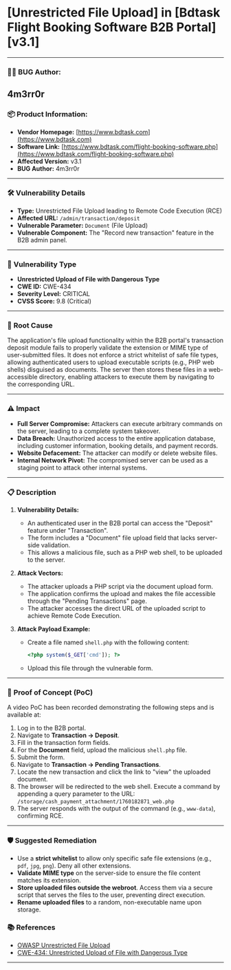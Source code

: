 # [Unrestricted File Upload] in [Bdtask Flight Booking Software B2B Portal] [v3.1]

---

### 👨‍💻 **BUG Author:**

##  4m3rr0r



### 📦 **Product Information:**

* **Vendor Homepage:** [https://www.bdtask.com](https://www.bdtask.com)
* **Software Link:** [https://www.bdtask.com/flight-booking-software.php](https://www.bdtask.com/flight-booking-software.php)
* **Affected Version:** v3.1
* **BUG Author:** 4m3rr0r
---

### 🛠 **Vulnerability Details**

* **Type:** Unrestricted File Upload leading to Remote Code Execution (RCE)
* **Affected URL:** `/admin/transaction/deposit`
* **Vulnerable Parameter:** `Document` (File Upload)
* **Vulnerable Component:** The "Record new transaction" feature in the B2B admin panel.

---

### 🧨 **Vulnerability Type**

* **Unrestricted Upload of File with Dangerous Type**
* **CWE ID:** CWE-434
* **Severity Level:** CRITICAL
* **CVSS Score:** 9.8 (Critical)

---

### 🧬 **Root Cause**

The application's file upload functionality within the B2B portal's transaction deposit module fails to properly validate the extension or MIME type of user-submitted files. It does not enforce a strict whitelist of safe file types, allowing authenticated users to upload executable scripts (e.g., PHP web shells) disguised as documents. The server then stores these files in a web-accessible directory, enabling attackers to execute them by navigating to the corresponding URL.

---

### ⚠️ **Impact**

* **Full Server Compromise:** Attackers can execute arbitrary commands on the server, leading to a complete system takeover.
* **Data Breach:** Unauthorized access to the entire application database, including customer information, booking details, and payment records.
* **Website Defacement:** The attacker can modify or delete website files.
* **Internal Network Pivot:** The compromised server can be used as a staging point to attack other internal systems.

---

### 📋 **Description**

1.  **Vulnerability Details:**
    * An authenticated user in the B2B portal can access the "Deposit" feature under "Transaction".
    * The form includes a "Document" file upload field that lacks server-side validation.
    * This allows a malicious file, such as a PHP web shell, to be uploaded to the server.

2.  **Attack Vectors:**
    * The attacker uploads a PHP script via the document upload form.
    * The application confirms the upload and makes the file accessible through the "Pending Transactions" page.
    * The attacker accesses the direct URL of the uploaded script to achieve Remote Code Execution.

3.  **Attack Payload Example:**
    * Create a file named `shell.php` with the following content:
        ```php
        <?php system($_GET['cmd']); ?>
        ```
    * Upload this file through the vulnerable form.




---

### 🔬 **Proof of Concept (PoC)**

A video PoC has been recorded demonstrating the following steps and is available at: 



1.  Log in to the B2B portal.
2.  Navigate to **Transaction -> Deposit**.
3.  Fill in the transaction form fields.
4.  For the **Document** field, upload the malicious `shell.php` file.
5.  Submit the form.
6.  Navigate to **Transaction -> Pending Transactions**.
7.  Locate the new transaction and click the link to "view" the uploaded document.
8.  The browser will be redirected to the web shell. Execute a command by appending a query parameter to the URL: `/storage/cash_payment_attachment/1760182871_web.php`
9.  The server responds with the output of the command (e.g., `www-data`), confirming RCE.

---

### 🛡 **Suggested Remediation**

* Use a **strict whitelist** to allow only specific safe file extensions (e.g., `pdf`, `jpg`, `png`). Deny all other extensions.
* **Validate MIME type** on the server-side to ensure the file content matches its extension.
* **Store uploaded files outside the webroot**. Access them via a secure script that serves the files to the user, preventing direct execution.
* **Rename uploaded files** to a random, non-executable name upon storage.




### 📚 **References**

* [OWASP Unrestricted File Upload](https://owasp.org/www-community/vulnerabilities/Unrestricted_File_Upload)
* [CWE-434: Unrestricted Upload of File with Dangerous Type](https://cwe.mitre.org/data/definitions/434.html)

---
